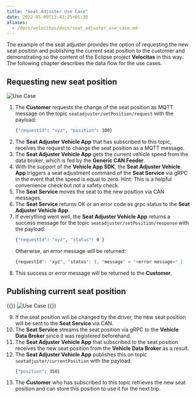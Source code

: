 ```yaml
---
title: "Seat Adjuster Use Case"
date: 2022-05-09T13:43:25+05:30
aliases:
  - /docs/velocitas/docs/seat_adjuster_use_case.md
---
```


The example of the seat adjuster provides the option of requesting the new seat position and publishing the current seat position to the customer and demonstrating so the content of the Eclipse project **Velocitas** in this way. The following chapter describes the data flow for the use cases.

## Requesting new seat position

![Use Case](/assets/SeatAdjuster-dataflow-1.svg)

1. The **Customer** requests the change of the seat position as MQTT message on the topic `seatadjuster/setPosition/request` with the payload:
   ```bash
   {"requestId": "xyz", "position": 300}
   ```
2. The **Seat Adjuster Vehicle App** that has subscribed to this topic, receives the request to change the seat position as a MQTT message.
3. The **Seat Adjuster Vehicle App** gets the current vehicle speed from the data broker, which is fed by the **Generic CAN Feeder**.
4. With the support of the **Vehicle App SDK**, the **Seat Adjuster Vehicle App** triggers a seat adjustment command of the **Seat Service** via gRPC in the event that the speed is equal to zero. Hint: This is a helpful convenience check but not a safety check.
5. The **Seat Service** moves the seat to the new position via CAN messages.
6. The **Seat Service** returns OK or an error code as grpc status to the **Seat Adjuster Vehicle App**.
7. If everything went well, the **Seat Adjuster Vehicle App** returns a success message for the topic `seatadjuster/setPosition/response` with the payload:
   ```bash
   {"requestId": "xyz", "status": 0 }
   ```
   Otherwise, an error message will be returned:
   ```bash
   {requestId": "xyz", "status": 1, "message" = "<error message>" }
   ```
8. This success or error message will be returned to the **Customer**.

## Publishing current seat position

{{<raw>}}
<img src="/assets/SeatAdjuster-dataflow-2.svg" alt="Use Case"/>
{{</raw>}}

9. If the seat position will be changed by the driver, the new seat position will be sent to the **Seat Service** via CAN.
10. The **Seat Service** streams the seat position via gRPC to the **Vehicle Data Broker** since it was registered beforehand.
11. The **Seat Adjuster Vehicle App** that subscribed to the seat position receives the new seat position from the **Vehicle Data Broker** as a result.
12. The **Seat Adjuster Vehicle App** publishes this on topic `seatadjuster/currentPosition` with the payload:
    ```bash
    {"position": 350}
    ```
13. The **Customer** who has subscribed to this topic retrieves the new seat position and can store this position to use it for the next trip.
